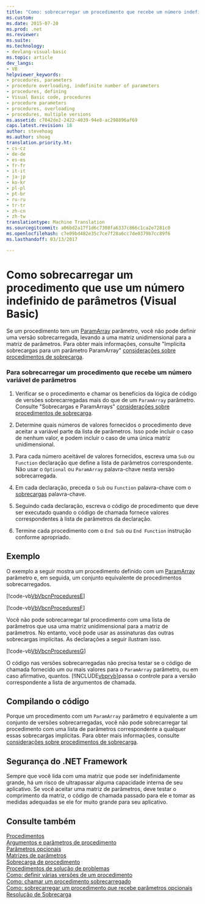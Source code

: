 ```yaml
---
title: "Como: sobrecarregar um procedimento que recebe um número indefinido de parâmetros (Visual Basic) | Documentos do Microsoft"
ms.custom: 
ms.date: 2015-07-20
ms.prod: .net
ms.reviewer: 
ms.suite: 
ms.technology:
- devlang-visual-basic
ms.topic: article
dev_langs:
- VB
helpviewer_keywords:
- procedures, parameters
- procedure overloading, indefinite number of parameters
- procedures, defining
- Visual Basic code, procedures
- procedure parameters
- procedures, overloading
- procedures, multiple versions
ms.assetid: c7042de2-2422-4039-94e8-ac298896af69
caps.latest.revision: 18
author: stevehoag
ms.author: shoag
translation.priority.ht:
- cs-cz
- de-de
- es-es
- fr-fr
- it-it
- ja-jp
- ko-kr
- pl-pl
- pt-br
- ru-ru
- tr-tr
- zh-cn
- zh-tw
translationtype: Machine Translation
ms.sourcegitcommit: a06bd2a17f1d6c7308fa6337c866c1ca2e7281c0
ms.openlocfilehash: c7e09bd482e35c7ce7f28a6cc7de0379b7cc89f6
ms.lasthandoff: 03/13/2017

---
```

# <a name="how-to-overload-a-procedure-that-takes-an-indefinite-number-of-parameters-visual-basic"></a>Como sobrecarregar um procedimento que use um número indefinido de parâmetros (Visual Basic)
Se um procedimento tem um [ParamArray](../../../../visual-basic/language-reference/modifiers/paramarray.md) parâmetro, você não pode definir uma versão sobrecarregada, levando a uma matriz unidimensional para a matriz de parâmetros. Para obter mais informações, consulte "Implícita sobrecargas para um parâmetro ParamArray" [considerações sobre procedimentos de sobrecarga](./considerations-in-overloading-procedures.md).  
  
### <a name="to-overload-a-procedure-that-takes-a-variable-number-of-parameters"></a>Para sobrecarregar um procedimento que recebe um número variável de parâmetros  
  
1.  Verificar se o procedimento e chamar os benefícios da lógica de código de versões sobrecarregadas mais do que de um `ParamArray` parâmetro. Consulte "Sobrecargas e ParamArrays" [considerações sobre procedimentos de sobrecarga](./considerations-in-overloading-procedures.md).  
  
2.  Determine quais números de valores fornecidos o procedimento deve aceitar a variável parte da lista de parâmetros. Isso pode incluir o caso de nenhum valor, e podem incluir o caso de uma única matriz unidimensional.  
  
3.  Para cada número aceitável de valores fornecidos, escreva uma `Sub` ou `Function` declaração que define a lista de parâmetros correspondente. Não usar o `Optional` ou `ParamArray` palavra-chave nesta versão sobrecarregada.  
  
4.  Em cada declaração, preceda o `Sub` ou `Function` palavra-chave com o [sobrecargas](../../../../visual-basic/language-reference/modifiers/overloads.md) palavra-chave.  
  
5.  Seguindo cada declaração, escreva o código de procedimento que deve ser executado quando o código de chamada fornece valores correspondentes à lista de parâmetros da declaração.  
  
6.  Termine cada procedimento com o `End Sub` ou `End Function` instrução conforme apropriado.  
  
## <a name="example"></a>Exemplo  
 O exemplo a seguir mostra um procedimento definido com um [ParamArray](../../../../visual-basic/language-reference/modifiers/paramarray.md) parâmetro e, em seguida, um conjunto equivalente de procedimentos sobrecarregados.  
  
 [!code-vb[VbVbcnProcedures&#69;](./codesnippet/VisualBasic/how-to-overload-a-procedure-that-takes-an-indefinite-number-of-parameters_1.vb)]  
  
 [!code-vb[VbVbcnProcedures&#70;](./codesnippet/VisualBasic/how-to-overload-a-procedure-that-takes-an-indefinite-number-of-parameters_2.vb)]  
  
 Você não pode sobrecarregar tal procedimento com uma lista de parâmetros que usa uma matriz unidimensional para a matriz de parâmetros. No entanto, você pode usar as assinaturas das outras sobrecargas implícitas. As declarações a seguir ilustram isso.  
  
 [!code-vb[VbVbcnProcedures&#71;](./codesnippet/VisualBasic/how-to-overload-a-procedure-that-takes-an-indefinite-number-of-parameters_3.vb)]  
  
 O código nas versões sobrecarregadas não precisa testar se o código de chamada fornecido um ou mais valores para o `ParamArray` parâmetro, ou em caso afirmativo, quantos. [!INCLUDE[vbprvb](../../../../csharp/programming-guide/concepts/linq/includes/vbprvb_md.md)]passa o controle para a versão correspondente a lista de argumentos de chamada.  
  
## <a name="compiling-the-code"></a>Compilando o código  
 Porque um procedimento com um `ParamArray` parâmetro é equivalente a um conjunto de versões sobrecarregadas, você não pode sobrecarregar tal procedimento com uma lista de parâmetros correspondente a qualquer essas sobrecargas implícitas. Para obter mais informações, consulte [considerações sobre procedimentos de sobrecarga](./considerations-in-overloading-procedures.md).  
  
## <a name="net-framework-security"></a>Segurança do .NET Framework  
 Sempre que você lida com uma matriz que pode ser indefinidamente grande, há um risco de ultrapassar alguma capacidade interna de seu aplicativo. Se você aceitar uma matriz de parâmetros, deve testar o comprimento da matriz, o código de chamada passado para ele e tomar as medidas adequadas se ele for muito grande para seu aplicativo.  
  
## <a name="see-also"></a>Consulte também  
 [Procedimentos](./index.md)   
 [Argumentos e parâmetros de procedimento](./procedure-parameters-and-arguments.md)   
 [Parâmetros opcionais](./optional-parameters.md)   
 [Matrizes de parâmetros](./parameter-arrays.md)   
 [Sobrecarga de procedimento](./procedure-overloading.md)   
 [Procedimentos de solução de problemas](./troubleshooting-procedures.md)   
 [Como: definir várias versões de um procedimento](./how-to-define-multiple-versions-of-a-procedure.md)   
 [Como: chamar um procedimento sobrecarregado](./how-to-call-an-overloaded-procedure.md)   
 [Como: sobrecarregar um procedimento que recebe parâmetros opcionais](./how-to-overload-a-procedure-that-takes-optional-parameters.md)   
 [Resolução de Sobrecarga](./overload-resolution.md)
